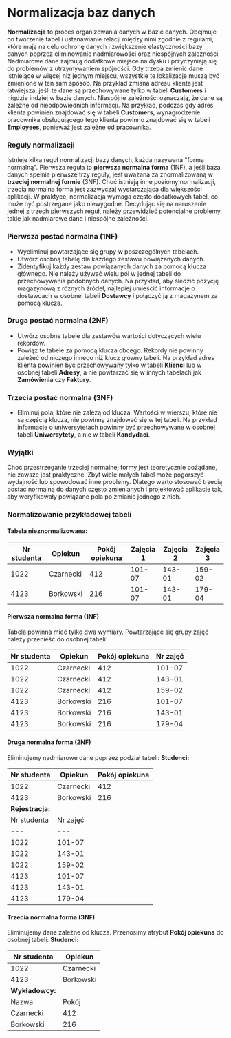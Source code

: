 # Normalizacja baz danych

**Normalizacja** to proces organizowania danych w bazie danych. Obejmuje on tworzenie tabel i ustanawianie relacji między nimi zgodnie z regułami, które mają na celu ochronę danych i zwiększenie elastyczności bazy danych poprzez eliminowanie nadmiarowości oraz niespójnych zależności. Nadmiarowe dane zajmują dodatkowe miejsce na dysku i przyczyniają się do problemów z utrzymywaniem spójności. Gdy trzeba zmienić dane istniejące w więcej niż jednym miejscu, wszystkie te lokalizacje muszą być zmienione w ten sam sposób. Na przykład zmiana adresu klienta jest łatwiejsza, jeśli te dane są przechowywane tylko w tabeli **Customers** i nigdzie indziej w bazie danych. Niespójne zależności oznaczają, że dane są zależne od nieodpowiednich informacji. Na przykład, podczas gdy adres klienta powinien znajdować się w tabeli **Customers**, wynagrodzenie pracownika obsługującego tego klienta powinno znajdować się w tabeli **Employees**, ponieważ jest zależne od pracownika.

### Reguły normalizacji

Istnieje kilka reguł normalizacji bazy danych, każda nazywana "formą normalną". Pierwsza reguła to **pierwsza normalna forma** (1NF), a jeśli baza danych spełnia pierwsze trzy reguły, jest uważana za znormalizowaną w **trzeciej normalnej formie** (3NF). Choć istnieją inne poziomy normalizacji, trzecia normalna forma jest zazwyczaj wystarczająca dla większości aplikacji. W praktyce, normalizacja wymaga często dodatkowych tabel, co może być postrzegane jako niewygodne. Decydując się na naruszenie jednej z trzech pierwszych reguł, należy przewidzieć potencjalne problemy, takie jak nadmiarowe dane i niespójne zależności.

### Pierwsza postać normalna (1NF)

- Wyeliminuj powtarzające się grupy w poszczególnych tabelach.
- Utwórz osobną tabelę dla każdego zestawu powiązanych danych.
- Zidentyfikuj każdy zestaw powiązanych danych za pomocą klucza głównego. Nie należy używać wielu pól w jednej tabeli do przechowywania podobnych danych. Na przykład, aby śledzić pozycję magazynową z różnych źródeł, najlepiej umieścić informacje o dostawcach w osobnej tabeli **Dostawcy** i połączyć ją z magazynem za pomocą klucza.

### Druga postać normalna (2NF)

- Utwórz osobne tabele dla zestawów wartości dotyczących wielu rekordów.
- Powiąż te tabele za pomocą klucza obcego. Rekordy nie powinny zależeć od niczego innego niż klucz główny tabeli. Na przykład adres klienta powinien być przechowywany tylko w tabeli **Klienci** lub w osobnej tabeli **Adresy**, a nie powtarzać się w innych tabelach jak **Zamówienia** czy **Faktury**.

### Trzecia postać normalna (3NF)

- Eliminuj pola, które nie zależą od klucza. Wartości w wierszu, które nie są częścią klucza, nie powinny znajdować się w tej tabeli. Na przykład informacje o uniwersytetach powinny być przechowywane w osobnej tabeli **Uniwersytety**, a nie w tabeli **Kandydaci**.

### Wyjątki

Choć przestrzeganie trzeciej normalnej formy jest teoretycznie pożądane, nie zawsze jest praktyczne. Zbyt wiele małych tabel może pogorszyć wydajność lub spowodować inne problemy. Dlatego warto stosować trzecią postać normalną do danych często zmienianych i projektować aplikacje tak, aby weryfikowały powiązane pola po zmianie jednego z nich.

### Normalizowanie przykładowej tabeli

#### Tabela nieznormalizowana:

| Nr studenta | Opiekun | Pokój opiekuna | Zajęcia 1 | Zajęcia 2 | Zajęcia 3 |
| --- | --- | --- | --- | --- | --- |
| 1022 | Czarnecki | 412 | 101-07 | 143-01 | 159-02 |
| 4123 | Borkowski | 216 | 101-07 | 143-01 | 179-04 |

#### Pierwsza normalna forma (1NF)

Tabela powinna mieć tylko dwa wymiary. Powtarzające się grupy zajęć należy przenieść do osobnej tabeli:

| Nr studenta | Opiekun | Pokój opiekuna | Nr zajęć |
| --- | --- | --- | --- |
| 1022 | Czarnecki | 412 | 101-07 |
| 1022 | Czarnecki | 412 | 143-01 |
| 1022 | Czarnecki | 412 | 159-02 |
| 4123 | Borkowski | 216 | 101-07 |
| 4123 | Borkowski | 216 | 143-01 |
| 4123 | Borkowski | 216 | 179-04 |

#### Druga normalna forma (2NF)

Eliminujemy nadmiarowe dane poprzez podział tabeli: **Studenci:**

| Nr studenta | Opiekun | Pokój opiekuna |
| --- | --- | --- |
| 1022 | Czarnecki | 412 |
| 4123 | Borkowski | 216 |
| **Rejestracja:** |  |  |
| Nr studenta | Nr zajęć |  |
| --- | --- |  |
| 1022 | 101-07 |  |
| 1022 | 143-01 |  |
| 1022 | 159-02 |  |
| 4123 | 101-07 |  |
| 4123 | 143-01 |  |
| 4123 | 179-04 |  |

#### Trzecia normalna forma (3NF)

Eliminujemy dane zależne od klucza. Przenosimy atrybut **Pokój opiekuna** do osobnej tabeli: **Studenci:**

| Nr studenta | Opiekun |
| --- | --- |
| 1022 | Czarnecki |
| 4123 | Borkowski |
| **Wykładowcy:** |  |
| Nazwa | Pokój |
| Czarnecki | 412 |
| Borkowski | 216 |
